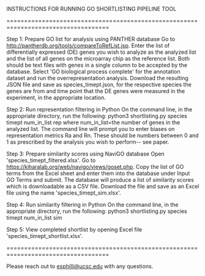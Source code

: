 INSTRUCTIONS FOR RUNNING GO SHORTLISTING PIPELINE TOOL

===================================================================================

Step 1: Prepare GO list for analysis using PANTHER database
Go to http://pantherdb.org/tools/compareToRefList.jsp. Enter the list of differentially expressed (DE) genes you wish to analyze as the analyzed list and the list of all genes on the microarray chip as the reference list. Both should be text files with genes in a single column to be accepted by the database. Select 'GO biological process complete' for the annotation dataset and run the overrepresentation analysis. Download the resulting JSON file and save as species_timept.json, for the respective species the genes are from and time point that the DE genes were measured in the experiment, in the appropriate location. 

Step 2: Run representation filtering in Python
On the command line, in the appropriate directory, run the following:
python3 shortlisting.py species timept num_in_list rep
where num_in_list=the number of genes in the analyzed list.
The command line will prompt you to enter biases on representation metrics Ra and Rn. These should be numbers between 0 and 1 as prescribed by the analysis you wish to perform-- see paper.

Step 3: Prepare similarity scores using NaviGO database
Open 'species_timept_filtered.xlsx'. Go to https://kiharalab.org/web/navigo/views/goset.php. Copy the list of GO terms from the Excel sheet and enter them into the database under Input GO Terms and submit. The database will produce a list of similarity scores which is downloadable as a CSV file. Download the file and save as an Excel file using the name 'species_timept_sim.xlsx'.

Step 4: Run similarity filtering in Python
On the command line, in the appropriate directory, run the following:
python3 shortlisting.py species timept num_in_list sim

Step 5: View completed shortlist by opening Excel file 'species_timept_shortlist.xlsx'.

===================================================================================

Please reach out to esphilli@ucsc.edu with any questions. 